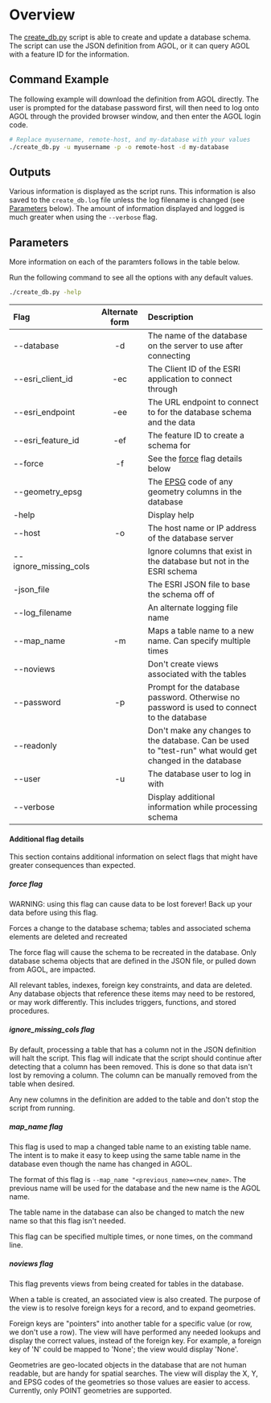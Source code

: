 # Overview
The [create_db.py](https://github.com/Chris-Schnaufer/agol2mysql/blob/main/create_db.py) script is able to create and update a database schema.
The script can use the JSON definition from AGOL, or it can query AGOL with a feature ID for the information.

## Command Example
The following example will download the definition from AGOL directly.
The user is prompted for the database password first, will then need to log onto AGOL through the provided browser window, and then enter the AGOL login code.

```bash
# Replace myusername, remote-host, and my-database with your values
./create_db.py -u myusername -p -o remote-host -d my-database
```

## Outputs
Various information is displayed as the script runs.
This information is also saved to the `create_db.log` file unless the log filename is changed (see [Parameters](#parameters) below).
The amount of information displayed and logged is much greater when using the `--verbose` flag.

## Parameters
More information on each of the paramters follows in the table below.

Run the following command to see all the options with any default values.

```bash
./create_db.py -help
```

| Flag              | Alternate form | Description |
| :---------------- | :------------: | :---------- |
| --database        | -d  | The name of the database on the server to use after connecting |
| --esri_client_id  | -ec | The Client ID of the ESRI application to connect through |
| --esri_endpoint   | -ee | The URL endpoint to connect to for the database schema and the data |
| --esri_feature_id | -ef | The feature ID to create a schema for |
| --force           | -f  | See the [force](#force-flag) flag details below |
| --geometry_epsg   |     | The [EPSG](https://spatialreference.org/ref/epsg/) code of any geometry columns in the database |
| -help             |     | Display help |
| --host            | -o  | The host name or IP address of the database server |
| --ignore_missing_cols |     | Ignore columns that exist in the database but not in the ESRI schema |
| -json_file        |     | The ESRI JSON file to base the schema off of |
| --log_filename    |     | An alternate logging file name |
| --map_name        | -m  | Maps a table name to a new name. Can specify multiple times |
| --noviews         |     | Don't create views associated with the tables |
| --password        | -p  | Prompt for the database password. Otherwise no password is used to connect to the database|
| --readonly        |     | Don't make any changes to the database. Can be used to "test-run" what would get changed in the database |
| --user            | -u  | The database user to log in with |
| --verbose         |     | Display additional information while processing schema |

#### Additional flag details
This section contains additional information on select flags that might have greater consequences than expected.

##### force flag
WARNING: using this flag can cause data to be lost forever! Back up your data before using this flag.

Forces a change to the database schema; tables and associated schema elements are deleted and recreated

The force flag will cause the schema to be recreated in the database.
Only database schema objects that are defined in the JSON file, or pulled down from AGOL, are impacted.

All relevant tables, indexes, foreign key constraints, and data are deleted.
Any database objects that reference these items may need to be restored, or may work differently.
This includes triggers, functions, and stored procedures.

##### ignore_missing_cols flag
By default, processing a table that has a column not in the JSON definition will halt the script.
This flag will indicate that the script should continue after detecting that a column has been removed.
This is done so that data isn't lost by removing a column.
The column can be manually removed from the table when desired.

Any new columns in the definition are added to the table and don't stop the script from running.

##### map_name flag
This flag is used to map a changed table name to an existing table name.
The intent is to make it easy to keep using the same table name in the database even though the name has changed in AGOL.

The format of this flag is `--map_name "<previous_name>=<new_name>`.
The previous name will be used for the database and the new name is the AGOL name.

The table name in the database can also be changed to match the new name so that this flag isn't needed.

This flag can be specified multiple times, or none times, on the command line.

##### noviews flag
This flag prevents views from being created for tables in the database.

When a table is created, an associated view is also created.
The purpose of the view is to resolve foreign keys for a record, and to expand geometries.

Foreign keys are "pointers" into another table for a specific value (or row, we don't use a row).
The view will have performed any needed lookups and display the correct values, instead of the foreign key.
For example, a foreign key of 'N' could be mapped to 'None'; the view would display 'None'.

Geometries are geo-located objects in the database that are not human readable, but are handy for spatial searches.
The view will display the X, Y, and EPSG codes of the geometries so those values are easier to access.
Currently, only POINT geometries are supported.
